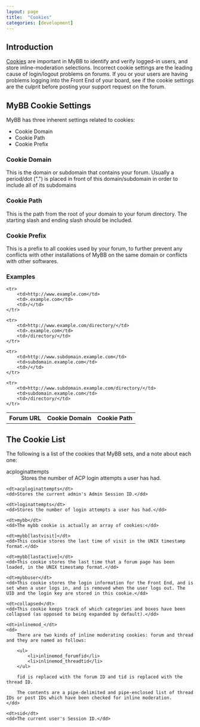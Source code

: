 ```yaml
---
layout: page
title:  "Cookies"
categories: [development]
---
```


## Introduction

[Cookies](http://en.wikipedia.org/wiki/HTTP_cookie) are important in MyBB to identify and verify logged-in users, and store inline-moderation selections. Incorrect cookie settings are the leading cause of login/logout problems on forums. If you or your users are having problems logging into the Front End of your board, see if the cookie settings are the culprit before posting your support request on the forum.

## MyBB Cookie Settings

MyBB has three inherent settings related to cookies:

- Cookie Domain
- Cookie Path
- Cookie Prefix

### Cookie Domain

This is the domain or subdomain that contains your forum. Usually a period/dot (".") is placed in front of this domain/subdomain in order to include all of its subdomains

### Cookie Path

This is the path from the root of your domain to your forum directory. The starting slash and ending slash should be included.

### Cookie Prefix

This is a prefix to all cookies used by your forum, to further prevent any conflicts with other installations of MyBB on the same domain or conflicts with other softwares.

### Examples

<table>
	<tr>
		<th>Forum URL</th>
		<th>Cookie Domain</th>
		<th>Cookie Path</th>
	</tr>

	<tr>
		<td>http://www.example.com</td>
		<td>.example.com</td>
		<td>/</td>
	</tr>

	<tr>
		<td>http://www.example.com/directory/</td>
		<td>.example.com</td>
		<td>/directory/</td>
	</tr>

	<tr>
		<td>http://www.subdomain.example.com</td>
		<td>subdomain.example.com</td>
		<td>/</td>
	</tr>

	<tr>
		<td>http://www.subdomain.example.com/directory/</td>
		<td>subdomain.example.com</td>
		<td>/directory/</td>
	</tr>
</table>

## The Cookie List

The following is a list of the cookies that MyBB sets, and a note about each one:

<dl>
	<dt>acploginattempts</dt>
	<dd>Stores the number of ACP login attempts a user has had.</dd>

	<dt>acploginattempts</dt>
	<dd>Stores the current admin's Admin Session ID.</dd>

	<dt>loginattempts</dt>
	<dd>Stores the number of login attempts a user has had.</dd>

	<dt>mybb</dt>
	<dd>The mybb cookie is actually an array of cookies:</dd>

	<dt>mybb[lastvisit]</dt>
	<dd>This cookie stores the last time of visit in the UNIX timestamp format.</dd>

	<dt>mybb[lastactive]</dt>
	<dd>This cookie stores the last time that a forum page has been loaded, in the UNIX timestamp format.</dd>

	<dt>mybbuser</dt>
	<dd>This cookie stores the login information for the Front End, and is set when a user logs in, and is removed when the user logs out. The UID and the login key are stored in this cookie.</dd>

	<dt>collapsed</dt>
	<dd>This cookie keeps track of which categories and boxes have been collapsed (as opposed to being expanded by default).</dd>

	<dt>inlinemod_</dt>
	<dd>
		There are two kinds of inline moderating cookies: forum and thread and they are named as follows:

		<ul>
			<li>inlinemod_forumfid</li>
			<li>inlinemod_threadtid</li>
		</ul>

		fid is replaced with the forum ID and tid is replaced with the thread ID.

		The contents are a pipe-delimited and pipe-enclosed list of thread IDs or post IDs which have been checked for inline moderation.
	</dd>

	<dt>sid</dt>
	<dd>The current user's Session ID.</dd>
</dl>
